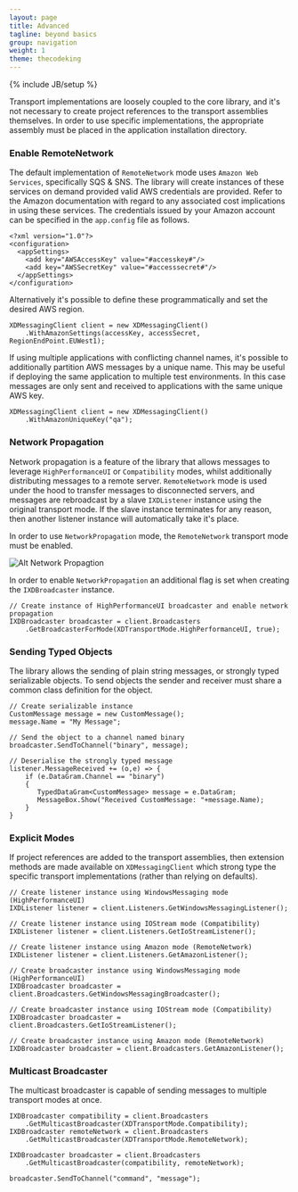 ```yaml
---
layout: page
title: Advanced
tagline: beyond basics
group: navigation
weight: 1
theme: thecodeking
---
```

{% include JB/setup %}

Transport implementations are loosely coupled to the core library, and it's not necessary to create project references to the transport assemblies themselves. In order to use specific implementations, the appropriate assembly must be placed in the application installation directory.

### Enable RemoteNetwork

The default implementation of `RemoteNetwork` mode uses `Amazon Web Services`, specifically SQS & SNS. The library will create instances of these services on demand provided valid AWS credentials are provided. Refer to the Amazon documentation with regard to any associated cost implications in using these services. The credentials issued by your Amazon account can be specified in the `app.config` file as follows.

	<?xml version="1.0"?>
	<configuration>
	  <appSettings>
		<add key="AWSAccessKey" value="#accesskey#"/>
		<add key="AWSSecretKey" value="#accesssecret#"/>
	  </appSettings>
	</configuration>
	
Alternatively it's possible to define these programmatically and set the desired AWS region.

	XDMessagingClient client = new XDMessagingClient()
		.WithAmazonSettings(accessKey, accessSecret, RegionEndPoint.EUWest1);

If using multiple applications with conflicting channel names, it's possible to additionally partition AWS messages by a unique name. This may be useful if deploying the same application to multiple test environments. In this case messages are only sent and received to applications with the same unique AWS key.

	XDMessagingClient client = new XDMessagingClient()
		.WithAmazonUniqueKey("qa");

### Network Propagation

Network propagation is a feature of the library that allows messages to leverage `HighPerformanceUI` or `Compatibility` modes, whilst additionally distributing messages to a remote server. `RemoteNetwork` mode is used under the hood to transfer messages to disconnected servers, and messages are rebroadcast by a slave `IXDListener` instance using the original transport mode. If the slave instance terminates for any reason, then another listener instance will automatically take it's place.

In order to use `NetworkPropagation` mode, the `RemoteNetwork` transport mode must be enabled.

![Alt Network Propagtion](images/XDMessaging.png)

In order to enable `NetworkPropagation` an additional flag is set when creating the `IXDBroadcaster` instance.

	// Create instance of HighPerformanceUI broadcaster and enable network propagation
	IXDBroadcaster broadcaster = client.Broadcasters
		.GetBroadcasterForMode(XDTransportMode.HighPerformanceUI, true);
	
### Sending Typed Objects

The library allows the sending of plain string messages, or strongly typed serializable objects. To send objects the sender and receiver must share a common class definition for the object.

	// Create serializable instance
	CustomMessage message = new CustomMessage();
	message.Name = "My Message";
	
	// Send the object to a channel named binary
	broadcaster.SendToChannel("binary", message);
	
	// Deserialise the strongly typed message
	listener.MessageReceived += (o,e) => {
		if (e.DataGram.Channel == "binary")
		{
		   TypedDataGram<CustomMessage> message = e.DataGram;
		   MessageBox.Show("Received CustomMessage: "+message.Name);
		}
	}		
		
### Explicit Modes

If project references are added to the transport assemblies, then extension methods are made available on `XDMessagingClient` which strong type the specific transport implementations (rather than relying on defaults).

	// Create listener instance using WindowsMessaging mode (HighPerformanceUI)
	IXDListener listener = client.Listeners.GetWindowsMessagingListener();
	
	// Create listener instance using IOStream mode (Compatibility)
	IXDListener listener = client.Listeners.GetIoStreamListener();
	
	// Create listener instance using Amazon mode (RemoteNetwork)
	IXDListener listener = client.Listeners.GetAmazonListener();
	
	// Create broadcaster instance using WindowsMessaging mode (HighPerformanceUI)
	IXDBroadcaster broadcaster = client.Broadcasters.GetWindowsMessagingBroadcaster();
	
	// Create broadcaster instance using IOStream mode (Compatibility)
	IXDBroadcaster broadcaster = client.Broadcasters.GetIoStreamListener();
	
	// Create broadcaster instance using Amazon mode (RemoteNetwork)
	IXDBroadcaster broadcaster = client.Broadcasters.GetAmazonListener();

### Multicast Broadcaster

The multicast broadcaster is capable of sending messages to multiple transport modes at once.

	IXDBroadcaster compatibility = client.Broadcasters
		.GetMulticastBroadcaster(XDTransportMode.Compatibility);
	IXDBroadcaster remoteNetwork = client.Broadcasters
		.GetMulticastBroadcaster(XDTransportMode.RemoteNetwork);

	IXDBroadcaster broadcaster = client.Broadcasters
		.GetMulticastBroadcaster(compatibility, remoteNetwork);
		
	broadcaster.SendToChannel("command", "message");
	
